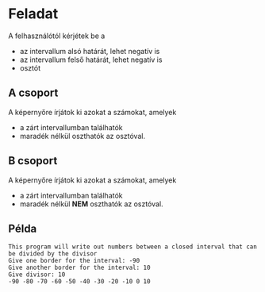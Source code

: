 
# Feladat
A felhasználótól kérjétek be a 

 - az intervallum alsó határát, lehet negatív is
 - az intervallum felső határát, lehet negatív is
 - osztót

## A csoport
A képernyőre írjátok ki azokat a számokat, amelyek 
- a zárt intervallumban találhatók
- maradék nélkül oszthatók az osztóval. 
## B csoport
A képernyőre írjátok ki azokat a számokat, amelyek 
- a zárt intervallumban találhatók
- maradék nélkül **NEM** oszthatók az osztóval. 
## Példa
```
This program will write out numbers between a closed interval that can be divided by the divisor
Give one border for the interval: -90
Give another border for the interval: 10
Give divisor: 10
-90 -80 -70 -60 -50 -40 -30 -20 -10 0 10 
```
